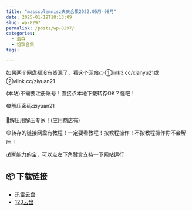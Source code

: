 ```yaml
---
title: "masssolemnisz夫夫合集2022.05月-08月"
date: 2025-01-19T18:13:09
slug: wp-8297
permalink: /posts/wp-8297/
categories:
  - 盖📺
  - 恰饭合集
tags:

---
```


如果两个网盘都没有资源了，看这个网站👉①link3.cc/xianyu21或②vlink.cc/ziyuan21

(本站)不需要注册账号！直接点本地下载转存OK？懂吧！

🟢解压密码:ziyuan21

🔵解压用解压专家！(应用商店有)

🟡转存的链接网盘有教程！一定要看教程！按教程操作！不按教程操作你不会解压！

💰🈶能力的宝，可以点左下角赞赏支持一下网站运行

## 📦 下载链接
- [迅雷云盘](https://blziyuan21.com/pay-download/8297?key=406cfb6995&down_id=0)
- [123云盘](https://blziyuan21.com/pay-download/8297?key=406cfb6995&down_id=1)

